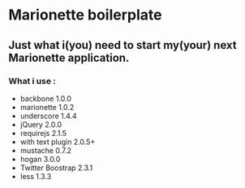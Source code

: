 # Marionette boilerplate

## Just what i(you) need to start my(your) next Marionette application.

### What i use :

+ backbone 1.0.0
+ marionette 1.0.2
+ underscore 1.4.4
+ jQuery 2.0.0
+ requirejs 2.1.5
+ with text plugin 2.0.5+
+ mustache 0.7.2
+ hogan 3.0.0
+ Twitter Boostrap 2.3.1
+ less 1.3.3